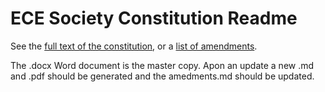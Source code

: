 
# ECE Society Constitution Readme

See the [full text of the constitution](constitution.md), or a 
[list of amendments](amendments.md).

The .docx Word document is the master copy. Apon an update a new .md and .pdf should be generated and the amedments.md should be updated.
